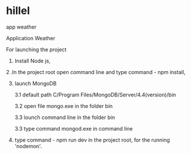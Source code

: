 # hillel
app weather

Application Weather

For launching the project

1. Install Node js,

2 .In the project root open command line and type command - npm install,

3. launch MongoDB

	3.1 default path C/Program Files/MongoDB/Server/4.4(version)/bin
	
	3.2 open file mongo.exe in the folder bin
	
	3.3 lounch command line in the folder bin
	
	3.3 type command mongod.exe in command line
	
4. type command - npm run dev in the project root, for the running 'nodemon'.

